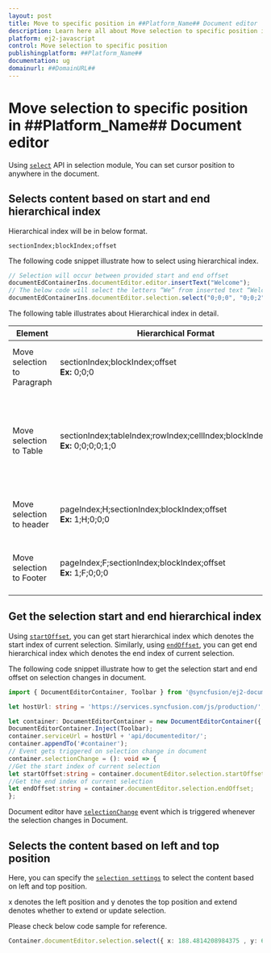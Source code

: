 ```yaml
---
layout: post
title: Move to specific position in ##Platform_Name## Document editor | Syncfusion
description: Learn here all about Move selection to specific position in Syncfusion ##Platform_Name## Document editor control of Syncfusion Essential JS 2 and more.
platform: ej2-javascript
control: Move selection to specific position 
publishingplatform: ##Platform_Name##
documentation: ug
domainurl: ##DomainURL##
---
```


# Move selection to specific position in ##Platform_Name## Document editor

Using [`select`](../../api/document-editor/selection/#select) API in selection module, You can set cursor position to anywhere in the document.

## Selects content based on start and end hierarchical index

Hierarchical index will be in below format.

`sectionIndex;blockIndex;offset`

The following code snippet illustrate how to select using hierarchical index.

```ts
// Selection will occur between provided start and end offset
documentEdContainerIns.documentEditor.editor.insertText("Welcome");
// The below code will select the letters “We” from inserted text “Welcome”
documentEdContainerIns.documentEditor.selection.select("0;0;0", "0;0;2");
```

The following table illustrates about Hierarchical index in detail.

| Element |Hierarchical Format | Explanation |
|-----------------|-------------|----|
|Move selection to Paragraph |sectionIndex;blockIndex;offset <br>**Ex:** 0;0;0|It moves the cursor to the start of paragraph.|
|Move selection to Table|sectionIndex;tableIndex;rowIndex;cellIndex;blockIndex;offset <br>**Ex:** 0;0;0;0;1;0|It moves the cursor to the second paragraph which is inside first row and cell of table.|
|Move selection to header|pageIndex;H;sectionIndex;blockIndex;offset<br>**Ex:** 1;H;0;0;0|It moves cursor to the header in second page.|
|Move selection to Footer|pageIndex;F;sectionIndex;blockIndex;offset<br>**Ex:** 1;F;0;0;0|It moves cursor to the footer in second page.|

## Get the selection start and end hierarchical index

Using [`startOffset`](../../api/document-editor/selection/#startoffset), you can get start hierarchical index which denotes the start index of current selection. Similarly, using [`endOffset`](../../api/document-editor/selection/#endoffset), you can get end hierarchical index which denotes the end index of current selection.

The following code snippet illustrate how to get the selection start and end offset on selection changes in document.

```ts
import { DocumentEditorContainer, Toolbar } from '@syncfusion/ej2-documenteditor';

let hostUrl: string = 'https://services.syncfusion.com/js/production/';

let container: DocumentEditorContainer = new DocumentEditorContainer({ enableToolbar: true, height: '590px' });
DocumentEditorContainer.Inject(Toolbar);
container.serviceUrl = hostUrl + 'api/documenteditor/';
container.appendTo('#container');
// Event gets triggered on selection change in document
container.selectionChange = (): void => {
//Get the start index of current selection
let startOffset:string = container.documentEditor.selection.startOffset;
//Get the end index of current selection
let endOffset:string = container.documentEditor.selection.endOffset;
};
```

Document editor have [`selectionChange`](../../api/document-editor/#selectionchange) event which is triggered whenever the selection changes in Document.

## Selects the content based on left and top position

Here, you can specify the [`selection settings`](../../api/document-editor/selectionSettings/) to select the content based on left and top position.

x denotes the left position and y denotes the top position and extend denotes whether to extend or update selection.

Please check below code sample for reference.

```ts
Container.documentEditor.selection.select({ x: 188.4814208984375 , y: 662.00005, extend: true });
```